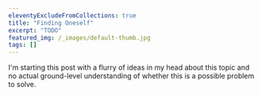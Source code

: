 ```yaml
---
eleventyExcludeFromCollections: true
title: "Finding Oneself"
excerpt: "TODO"
featured_img: /_images/default-thumb.jpg
tags: []
---
```

I'm starting this post with a flurry of ideas in my head about this topic and no actual ground-level understanding of whether this is a possible problem to solve. 